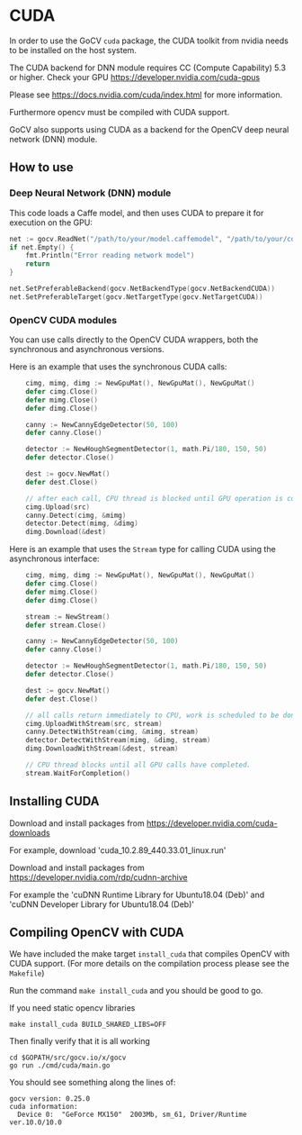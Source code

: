 # CUDA

In order to use the GoCV `cuda` package, the CUDA toolkit from nvidia needs to be installed on the host system. 

The CUDA backend for DNN module requires CC (Compute Capability) 5.3 or higher. Check your GPU https://developer.nvidia.com/cuda-gpus

Please see https://docs.nvidia.com/cuda/index.html for more information.

Furthermore opencv must be compiled with CUDA support.

GoCV also supports using CUDA as a backend for the OpenCV deep neural network (DNN) module.

## How to use

### Deep Neural Network (DNN) module

This code loads a Caffe model, and then uses CUDA to prepare it for execution on the GPU:

```go
net := gocv.ReadNet("/path/to/your/model.caffemodel", "/path/to/your/config.proto")
if net.Empty() {
    fmt.Println("Error reading network model")
    return
}

net.SetPreferableBackend(gocv.NetBackendType(gocv.NetBackendCUDA))
net.SetPreferableTarget(gocv.NetTargetType(gocv.NetTargetCUDA))
```

### OpenCV CUDA modules

You can use calls directly to the OpenCV CUDA wrappers, both the synchronous and asynchronous versions.

Here is an example that uses the synchronous CUDA calls:

```go
    cimg, mimg, dimg := NewGpuMat(), NewGpuMat(), NewGpuMat()
    defer cimg.Close()
    defer mimg.Close()
    defer dimg.Close()

    canny := NewCannyEdgeDetector(50, 100)
    defer canny.Close()

    detector := NewHoughSegmentDetector(1, math.Pi/180, 150, 50)
    defer detector.Close()

    dest := gocv.NewMat()
    defer dest.Close()

    // after each call, CPU thread is blocked until GPU operation is completed.
    cimg.Upload(src)
    canny.Detect(cimg, &mimg)
    detector.Detect(mimg, &dimg)
    dimg.Download(&dest)
```

Here is an example that uses the `Stream` type for calling CUDA using the asynchronous interface:

```go
    cimg, mimg, dimg := NewGpuMat(), NewGpuMat(), NewGpuMat()
    defer cimg.Close()
    defer mimg.Close()
    defer dimg.Close()

    stream := NewStream()
    defer stream.Close()

    canny := NewCannyEdgeDetector(50, 100)
    defer canny.Close()

    detector := NewHoughSegmentDetector(1, math.Pi/180, 150, 50)
    defer detector.Close()

    dest := gocv.NewMat()
    defer dest.Close()

    // all calls return immediately to CPU, work is scheduled to be done on GPU.
    cimg.UploadWithStream(src, stream)
    canny.DetectWithStream(cimg, &mimg, stream)
    detector.DetectWithStream(mimg, &dimg, stream)
    dimg.DownloadWithStream(&dest, stream)

    // CPU thread blocks until all GPU calls have completed.
    stream.WaitForCompletion()
```

## Installing CUDA

Download and install packages from https://developer.nvidia.com/cuda-downloads

For example, download 'cuda_10.2.89_440.33.01_linux.run'

Download and install packages from https://developer.nvidia.com/rdp/cudnn-archive

For example the 'cuDNN Runtime Library for Ubuntu18.04 (Deb)' and 'cuDNN Developer Library for Ubuntu18.04 (Deb)'

## Compiling OpenCV with CUDA

We have included the make target `install_cuda` that compiles OpenCV with CUDA support. (For more details on the compilation process please see the `Makefile`)

Run the command `make install_cuda` and you should be good to go.

If you need static opencv libraries

	make install_cuda BUILD_SHARED_LIBS=OFF

Then finally verify that it is all working 

    cd $GOPATH/src/gocv.io/x/gocv
	go run ./cmd/cuda/main.go
	
You should see something along the lines of:

    gocv version: 0.25.0
    cuda information:
      Device 0:  "GeForce MX150"  2003Mb, sm_61, Driver/Runtime ver.10.0/10.0
